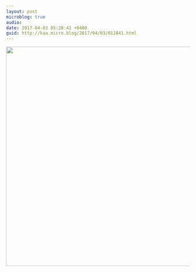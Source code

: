 ```yaml
---
layout: post
microblog: true
audio: 
date: 2017-04-03 05:28:41 +0400
guid: http://kaa.micro.blog/2017/04/03/012841.html
---
```



<img src="https://micro.kaa.bz/uploads/2018/08db637181.jpg" width="600" height="600" />
